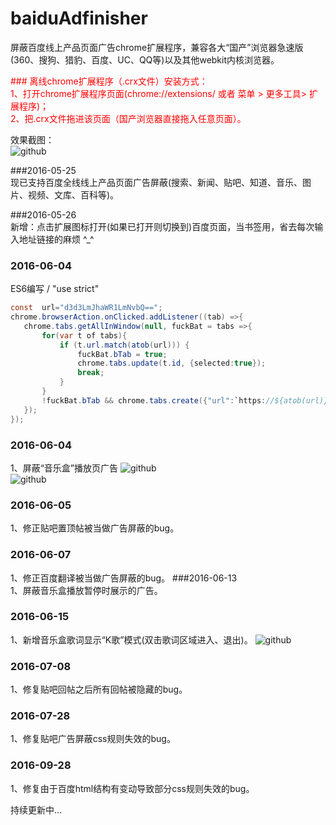# baiduAdfinisher
屏蔽百度线上产品页面广告chrome扩展程序，兼容各大“国产”浏览器急速版(360、搜狗、猎豹、百度、UC、QQ等)以及其他webkit内核浏览器。

<font color="#ff0000">
### 离线chrome扩展程序（.crx文件）安装方式：<br />
1、打开chrome扩展程序页面(chrome://extensions/ 或者 菜单 > 更多工具> 扩展程序)；<br />
2、把.crx文件拖进该页面（国产浏览器直接拖入任意页面）。<br />
</font>

效果截图： <br />
![github](https://raw.githubusercontent.com/unclehking/baiduAdfinisher/master/screenshot/sp01.png "github")  <br />



 ###2016-05-25<br />
 现已支持百度全线线上产品页面广告屏蔽(搜索、新闻、贴吧、知道、音乐、图片、视频、文库、百科等)。<br />

 ###2016-05-26<br />
 新增：点击扩展图标打开(如果已打开则切换到)百度页面，当书签用，省去每次输入地址链接的麻烦 ^_^<br />
### 2016-06-04<br />
 ES6编写 / "use strict"
 ```java
 const  url="d3d3LmJhaWR1LmNvbQ==";
 chrome.browserAction.onClicked.addListener((tab) =>{
 	chrome.tabs.getAllInWindow(null, fuckBat = tabs =>{
 		for(var t of tabs){
 			if (t.url.match(atob(url))) {
 				fuckBat.bTab = true;
 				chrome.tabs.update(t.id, {selected:true});
 				break;
 			}
 		}
 		!fuckBat.bTab && chrome.tabs.create({"url":`https://${atob(url)}`, "selected":true});
 	});
 });
 ```
### 2016-06-04<br />
1、屏蔽“音乐盒”播放页广告
![github](https://raw.githubusercontent.com/unclehking/baiduAdfinisher/master/screenshot/q0.jpg "github")  <br />
![github](https://raw.githubusercontent.com/unclehking/baiduAdfinisher/master/screenshot/q1.jpg "github")  <br />

### 2016-06-05<br />
1、修正贴吧置顶帖被当做广告屏蔽的bug。

### 2016-06-07<br />
1、修正百度翻译被当做广告屏蔽的bug。
###2016-06-13<br />
1、屏蔽音乐盒播放暂停时展示的广告。

### 2016-06-15<br />
1、新增音乐盒歌词显示“K歌”模式(双击歌词区域进入、退出)。
![github](https://raw.githubusercontent.com/unclehking/baiduAdfinisher/master/screenshot/q2.jpg "github")  <br />

### 2016-07-08<br />
1、修复贴吧回帖之后所有回帖被隐藏的bug。

### 2016-07-28<br />
1、修复贴吧广告屏蔽css规则失效的bug。

### 2016-09-28<br />
1、修复由于百度html结构有变动导致部分css规则失效的bug。

 持续更新中...
